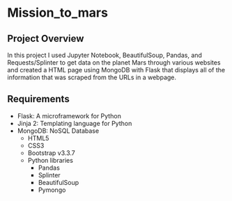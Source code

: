 # Mission_to_mars

## Project Overview

In this project I used Jupyter Notebook, BeautifulSoup, Pandas, and Requests/Splinter to get data on the planet Mars through various websites and created a HTML page using MongoDB with Flask that displays all of the information that was scraped from the URLs in a webpage.

## Requirements

- Flask: A microframework for Python
- Jinja 2: Templating language for Python
- MongoDB: NoSQL Database
    - HTML5
    - CSS3
    - Bootstrap v3.3.7
    - Python libraries
      - Pandas
      - Splinter
      - BeautifulSoup
      - Pymongo





